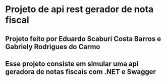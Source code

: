 # Projeto de api rest gerador de nota fiscal
## Projeto feito por Eduardo Scaburi Costa Barros e Gabriely Rodrigues do Carmo
## Esse projeto consiste em simular uma api geradora de notas fiscais com .NET e Swagger 
